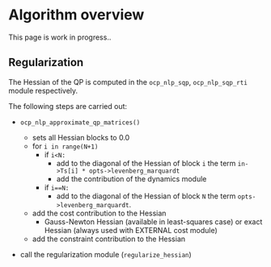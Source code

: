 # Algorithm overview

This page is work in progress..

<!-- ## SQP / SQP-RTI -->

## Regularization

The Hessian of the QP is computed in the `ocp_nlp_sqp`, `ocp_nlp_sqp_rti` module respectively.

The following steps are carried out:

- `ocp_nlp_approximate_qp_matrices()`
  - sets all Hessian blocks to 0.0
  - for `i in range(N+1)`
    - if `i<N:`
      - add to the diagonal of the Hessian of block `i` the term `in->Ts[i] * opts->levenberg_marquardt`
      - add the contribution of the dynamics module
    - if `i==N:`
      -  add to the diagonal of the Hessian of block `N` the term `opts->levenberg_marquardt`.
  - add the cost contribution to the Hessian
    - Gauss-Newton Hessian (available in least-squares case) or exact Hessian (always used with EXTERNAL cost module)
  - add the constraint contribution to the Hessian

- call the regularization module (`regularize_hessian`)

